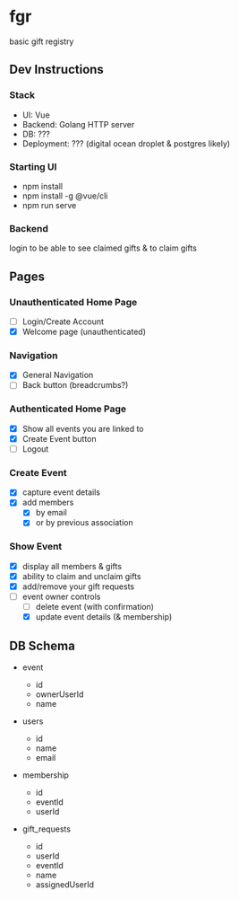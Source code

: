 # fgr

basic gift registry

## Dev Instructions

### Stack
- UI: Vue
- Backend: Golang HTTP server
- DB: ???
- Deployment: ??? (digital ocean droplet & postgres likely)

### Starting UI
- npm install
- npm install -g @vue/cli
- npm run serve

### Backend

login to be able to see claimed gifts & to claim gifts

## Pages

### Unauthenticated Home Page
- [ ] Login/Create Account
- [x] Welcome page (unauthenticated)

### Navigation
- [x] General Navigation
- [ ] Back button (breadcrumbs?)

### Authenticated Home Page
- [x] Show all events you are linked to
- [x] Create Event button
- [ ] Logout

### Create Event
- [x] capture event details
- [x] add members
    - [x] by email 
    - [x] or by previous association

### Show Event
- [x] display all members & gifts
- [x] ability to claim and unclaim gifts
- [x] add/remove your gift requests
- [ ] event owner controls
  - [ ] delete event (with confirmation)
  - [x] update event details (& membership)

## DB Schema

* event 
    - id
    - ownerUserId
    - name

* users
    - id
    - name
    - email

* membership
    - id
    - eventId
    - userId

* gift_requests
    - id
    - userId
    - eventId
    - name
    - assignedUserId